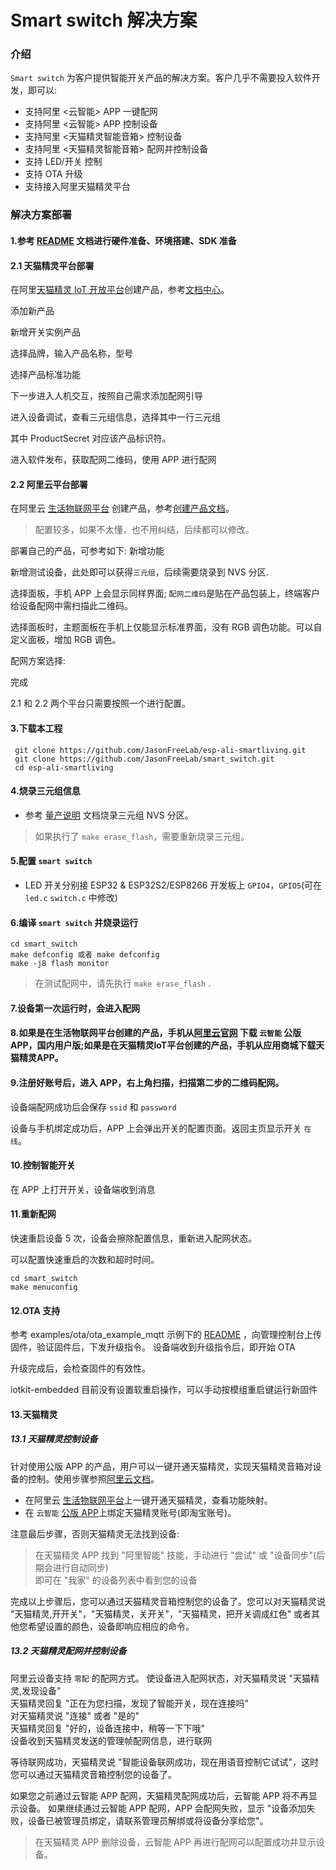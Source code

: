 # Smart switch 解决方案

### 介绍
`Smart switch` 为客户提供智能开关产品的解决方案。客户几乎不需要投入软件开发，即可以:  
- 支持阿里 <云智能> APP 一键配网
- 支持阿里 <云智能> APP 控制设备
- 支持阿里 <天猫精灵智能音箱> 控制设备
- 支持阿里 <天猫精灵智能音箱> 配网并控制设备
- 支持 LED/开关 控制
- 支持 OTA 升级
- 支持接入阿里天猫精灵平台

### 解决方案部署
#### 1.参考 [README](../../../README.md) 文档进行硬件准备、环境搭建、SDK 准备

#### 2.1 天猫精灵平台部署
在阿里[天猫精灵 IoT 开放平台](https://iot.aligenie.com/)创建产品，参考[文档中心](https://www.aligenie.com/doc/357554?spm=a2140w.13129968.0.0.375d643bSuDL93)。

添加新产品

新增开关实例产品

选择品牌，输入产品名称，型号

选择产品标准功能

下一步进入人机交互，按照自己需求添加配网引导

进入设备调试，查看三元组信息，选择其中一行三元组

其中 ProductSecret 对应该产品标识符。

进入软件发布，获取配网二维码，使用 APP 进行配网

#### 2.2 阿里云平台部署
在阿里云 [生活物联网平台](https://living.aliyun.com/#/) 创建产品，参考[创建产品文档](https://living.aliyun.com/doc#readygo.html)。
> 配置较多，如果不太懂，也不用纠结，后续都可以修改。

部署自己的产品，可参考如下:
新增功能

新增测试设备，此处即可以获得`三元组`，后续需要烧录到 NVS 分区.

选择面板，手机 APP 上会显示同样界面; `配网二维码`是贴在产品包装上，终端客户给设备配网中需扫描此二维码。

选择面板时，主题面板在手机上仅能显示标准界面，没有 RGB 调色功能。可以自定义面板，增加 RGB 调色。

配网方案选择:

完成

2.1 和 2.2 两个平台只需要按照一个进行配置。

#### 3.下载本工程
   ```
    git clone https://github.com/JasonFreeLab/esp-ali-smartliving.git
    git clone https://github.com/JasonFreeLab/smart_switch.git
    cd esp-ali-smartliving
   ```

#### 4.烧录三元组信息
- 参考 [量产说明](../../../config/mass_mfg/README.md) 文档烧录三元组 NVS 分区。

> 如果执行了 `make erase_flash`，需要重新烧录三元组。

#### 5.配置 `smart switch`
- LED 开关分别接 ESP32 & ESP32S2/ESP8266 开发板上 `GPIO4`，`GPIO5`(可在 `led.c` `switch.c` 中修改)

#### 6.编译 `smart switch` 并烧录运行
```
cd smart_switch
make defconfig 或者 make defconfig
make -j8 flash monitor
```

> 在测试配网中，请先执行 `make erase_flash` .

#### 7.设备第一次运行时，会进入配网

#### 8.如果是在生活物联网平台创建的产品，手机从[阿里云官网](https://living.aliyun.com/doc#muti-app.html) 下载 `云智能` 公版 APP，国内用户版;如果是在天猫精灵IoT平台创建的产品，手机从应用商城下载天猫精灵APP。

#### 9.注册好账号后，进入 APP，右上角扫描，扫描第二步的二维码配网。
设备端配网成功后会保存 `ssid` 和 `password`

设备与手机绑定成功后，APP 上会弹出开关的配置页面。返回主页显示开关 `在线`。

#### 10.控制智能开关

在 APP 上打开开关，设备端收到消息

#### 11.重新配网
快速重启设备 5 次，设备会擦除配置信息，重新进入配网状态。

可以配置快速重启的次数和超时时间。
```
cd smart_switch
make menuconfig
```

#### 12.OTA 支持
参考 examples/ota/ota_example_mqtt 示例下的 [README](../../ota/ota_example_mqtt/README.md) ，向管理控制台上传固件，验证固件后，下发升级指令。
设备端收到升级指令后，即开始 OTA

升级完成后，会检查固件的有效性。

iotkit-embedded 目前没有设置软重启操作，可以手动按模组重启键运行新固件

#### 13.天猫精灵
##### 13.1 天猫精灵控制设备
针对使用公版 APP 的产品，用户可以一键开通天猫精灵，实现天猫精灵音箱对设备的控制。使用步骤参照[阿里云文档](https://living.aliyun.com/doc#TmallGenie.html)。
- 在阿里云 [生活物联网平台](https://living.aliyun.com/#/)上一键开通天猫精灵，查看功能映射。
- 在 `云智能` [公版 APP]((https://living.aliyun.com/doc#muti-app.html))上绑定天猫精灵账号(即淘宝账号)。 

注意最后步骤，否则天猫精灵无法找到设备:
> 在天猫精灵 APP 找到 "阿里智能" 技能，手动进行 "尝试" 或 "设备同步"(后期会进行自动同步)  
> 即可在 "我家" 的设备列表中看到您的设备

完成以上步骤后，您可以通过天猫精灵音箱控制您的设备了。您可以对天猫精灵说 "天猫精灵,开开关"，"天猫精灵，关开关"，"天猫精灵，把开关调成红色" 或者其他您希望设置的颜色，设备即响应相应的命令。

##### 13.2 天猫精灵配网并控制设备
阿里云设备支持 `零配` 的配网方式。 
使设备进入配网状态，对天猫精灵说 "天猫精灵,发现设备"  
天猫精灵回复 "正在为您扫描，发现了智能开关，现在连接吗"  
对天猫精灵说 "连接" 或者 "是的"  
天猫精灵回复 "好的，设备连接中，稍等一下下哦"  
设备收到天猫精灵发送的管理帧配网信息，进行联网

等待联网成功，天猫精灵说 "智能设备联网成功，现在用语音控制它试试"，这时您可以通过天猫精灵音箱控制您的设备了。

如果您之前通过云智能 APP 配网，天猫精灵配网成功后，云智能 APP 将不再显示设备。 如果继续通过云智能 APP 配网，APP 会配网失败，显示 "设备添加失败，设备已被管理员绑定，请联系管理员解绑或将设备分享给您"。
> 在天猫精灵 APP 删除设备，云智能 APP 再进行配网可以配置成功并显示设备。
